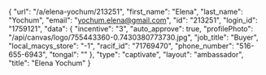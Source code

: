 {
    "url": "\/a\/elena-yochum\/213251",
    "first_name": "Elena",
    "last_name": "Yochum",
    "email": "yochum.elena@gmail.com",
    "id": "213251",
    "login_id": "1759121",
    "data": {
        "incentive": "3",
        "auto_approve": true,
        "profilePhoto": "\/api\/canvas\/logo\/755443360-0.7430380773730.jpg",
        "job_title": "Buyer",
        "local_macys_store": "-1",
        "racif_id": "71769470",
        "phone_number": "516-655-6943",
        "tongal": ""
    },
    "type": "captivate",
    "layout": "ambassador",
    "title": "Elena Yochum"
}